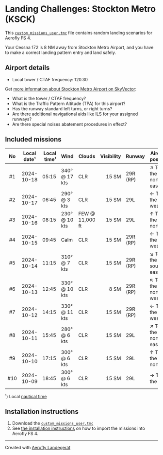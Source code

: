 # Landing Challenges: Stockton Metro (KSCK)

This [`custom_missions_user.tmc`](./custom_missions_user.tmc) file contains random landing scenarios for Aerofly FS 4.

Your Cessna 172 is 8 NM away from Stockton Metro Airport, and you have to make a correct landing pattern entry and land safely.

## Airport details

- Local tower / CTAF frequency: 120.30

Get [more information about Stockton Metro Airport on SkyVector](https://skyvector.com/airport/KSCK):

- What is the tower / CTAF frequency?
- What is the Traffic Pattern Altitude (TPA) for this airport?
- Has the runway standard left turns, or right turns?
- Are there additional navigational aids like ILS for your assigned runways?
- Are there special noises abatement procedures in effect?

## Included missions

| No  | Local date¹ | Local time¹ | Wind          | Clouds          | Visibility | Runway   | Aircraft position    |
| :-: | ----------- | ----------: | ------------- | --------------- | ---------: | -------- | -------------------- |
| #1  | 2024-10-18  |       05:15 | 340° @ 17 kts | CLR             |      15 SM | 29R (RP) | ↗ To the north-east |
| #2  | 2024-10-17  |       06:45 | 290° @ 3 kts  | CLR             |      15 SM | 29L      | ← To the west        |
| #3  | 2024-10-16  |       08:15 | 230° @ 10 kts | FEW @ 11,000 ft |      15 SM | 29L      | ↑ To the north       |
| #4  | 2024-10-15  |       09:45 | Calm          | CLR             |      15 SM | 29R (RP) | ← To the west        |
| #5  | 2024-10-14  |       11:15 | 310° @ 7 kts  | CLR             |      15 SM | 29R (RP) | ↘ To the south-east |
| #6  | 2024-10-13  |       12:45 | 330° @ 10 kts | CLR             |       8 SM | 29R (RP) | ↖ To the north-west |
| #7  | 2024-10-12  |       14:15 | 330° @ 11 kts | CLR             |      15 SM | 29R (RP) | ← To the west        |
| #8  | 2024-10-11  |       15:45 | 280° @ 6 kts  | CLR             |      15 SM | 29L      | ↗ To the north-east |
| #9  | 2024-10-10  |       17:15 | 300° @ 6 kts  | CLR             |      15 SM | 29L      | ↑ To the north       |
| #10 | 2024-10-09  |       18:45 | 300° @ 6 kts  | CLR             |      15 SM | 29L      | → To the east        |

¹) Local [nautical time](https://en.wikipedia.org/wiki/Nautical_time)

## Installation instructions

1. Download the [`custom_missions_user.tmc`](./custom_missions_user.tmc)
2. See [the installation instructions](https://fboes.github.io/aerofly-missions/docs/generic-installation.html) on how to import the missions into Aerofly FS 4.

---

Created with [Aerofly Landegerät](https://github.com/fboes/aerofly-patterns)
